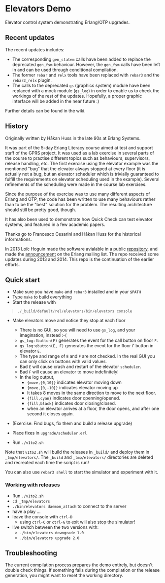 Elevators Demo
==============

Elevator control system demonstrating Erlang/OTP upgrades.

Recent updates
--------------

The recent updates includes:

* The corresponding `gen_statem` calls have been added to replace the
  deprecated `gen_fsm` behaviour. However, the `gen_fsm` calls have
  been left in and can be used through conditional compilation.
* The former `rebar` and `relx` tools have been replaced with `rebar3`
  and the `rebar3_relx` plugin.
* The calls to the deprecated `gs` (graphics system) module have been
  replaced with a mock module (`gs_log`) in order to enable us to
  check the workings of the rest of the updates. Hopefully, a proper
  graphic interface will be added in the near future :)

Further details can be found in the wiki.

History
-------

Originally written by Håkan Huss in the late 90s at Erlang Systems.

It was part of the 5-day Erlang Literacy course aimed at test and
support staff of the GPRS project. It was used as a lab exercise
in several parts of the course to practise different topics such
as behaviours, supervisors, release handling, etc. The first exercise
using the elevator example was the mentioned "bug" that the elevator
always stopped at every floor (it is actually not a bug, but an
elevator scheduler which is trivially guaranteed to fulfill the
requirements on elevator scheduling used in the example). Several
refinements of the scheduling were made in the course lab exercises.

Since the purpose of the exercise was to use many different aspects
of Erlang and OTP, the code has been written to use many behaviours
rather than to be the "best" solution for the problem. The resulting
architecture should still be pretty good, though.

It has also been used to demonstrate how Quick Check can test
elevator systems, and featured in a few academic papers.

Thanks go to Francesco Cesarini and Håkan Huss for the historical
informations.

In 2013 Loïc Hoguin made the software avialable in a public
[repository](https://github.com/extend/elevators/), and made the
[announcement](http://erlang.org/pipermail/erlang-questions/2013-January/071433.html)
on the Erlang mailing list. The repo received some updates during 2013
and 2014. This repo is the continuation of the earlier efforts.

Quick start
-----------

 *  Make sure you have `make` and `rebar3` installed and in your `$PATH`
 *  Type `make` to build everything
 *  Start the release with

> `./_build/default/rel/elevators/bin/elevators console`

 *  Make elevators move and notice they stop at each floor
    * There is no GUI, so you will need to use `gs_log`, and your
      imagination, instead :-(
    * `gs_log:fbutton(F)` generates the event for the call button on
       floor `F`.
    * `gs_log:ebutton(E, F)` generates the event for the floor `F`
      button in elevator `E`.
    * The type and range of `E` and `F` are not checked. In the real GUI
      you can only click on buttons with valid values.
    * Bad `E` will cause crash and restart of the elevator `scheduler`.
    * Bad `F` will cause an elevator to move indefinitely!
    * In the log output,
      * `{move,{0,10}}` indicates elevator moving down
      * `{move,{0,-10}}` indicates elevator moving up
      * It takes 8 moves in the same direction to move to the next floor.
      * `{fill,cyan}` indicates door openning/opened.
      * `{fill,black}` indicates door closing/closed.
      * when an elevator arrives at a floor, the door opens, and after
        one second it closes again.

 *  (Exercise: Find bugs, fix them and build a release upgrade)
 *  Place fixes in `upgrade/scheduler.erl`
 *  Run `./v1to2.sh`

Note that `v1to2.sh` will build the releases in `_build/` and deploy
them in `_tmp/elevators/`. The `_build` and `_tmp/elevators/`
directories are deleted and recreated each time the script is run!

You can also use `rebar3 shell` to start the simulator and experiment
with it.

### Working with releases

* Run `./v1to2.sh`
* `cd _tmp/elevators`
* `./bin/elevators daemon_attach` to connect to the server
* have a play ...
* leave the console with `ctrl-D`
  * using `ctrl-C` or `ctrl-G` to exit will also stop the simulator!
* live switch between the two versions with:
  * `./bin/elevators downgrade 1.0`
  * `./bin/elevators upgrade 2.0`

Troubleshooting
---------------

The current compilation process prepares the demo entirely, but doesn't
double check things. If something fails during the compilation or the
release generation, you might want to reset the working directory.
